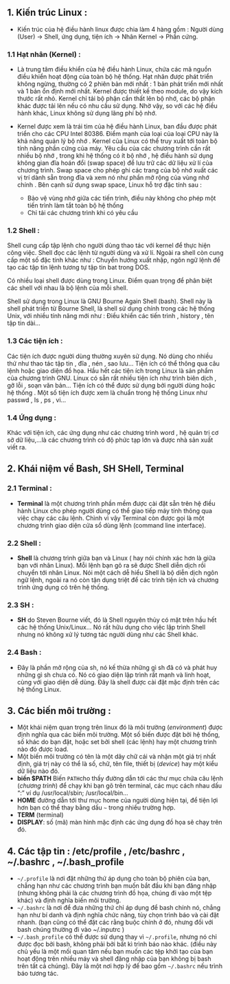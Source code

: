 ﻿## 1. Kiến trúc Linux :
- Kiến trúc của hệ điều hành linux được chia làm 4 hàng gồm :
Người dùng (User) -> Shell, ứng dụng, tiện ích -> Nhân Kernel -> Phần cứng.
### 1.1 Hạt nhân (Kernel) :
- Là trung tâm điều khiển của hệ điều hành Linux, chứa các mã nguồn điều khiển hoạt động của toàn bộ hệ thống. Hạt nhân được phát triển không ngừng, thường có 2 phiên bản mới nhất : 1 bản phát triển mới nhất và 1 bản ổn định mới nhất. Kernel được thiết kế theo module, do vậy kích thước rất nhỏ. Kernel chỉ tải bộ phận cần thất lên bộ nhớ, các bộ phận khác được tải lên nếu có nhu cầu sử dụng. Nhờ vậy, so với các hệ điều hành khác, Linux không sử dụng lãng phí bộ nhớ.
- Kernel được xem là trái tim của hệ điều hành Linux, ban đầu được phát triển cho các CPU Intel 80386. Điểm mạnh của loại của loại CPU này là khả năng quản lý bộ nhớ . Kernel của Linux có thể truy xuất tới toàn bộ tính năng phần cứng của máy. Yêu cầu của các chương trình cần rất nhiều bộ nhớ , trong khi hệ thống có ít bộ nhớ , hệ điều hành sử dụng không gian đĩa hoán đổi (swap space) để lưu trữ các dữ liệu xử lí của chương trình. Swap space cho phép ghi các trang của bộ nhớ xuất các vị trí dành sẵn trong đĩa và xem nó như phần mở rộng của vùng nhớ chính . Bên cạnh sử dụng swap space, Linux hỗ trợ đặc tính sau :

  -   Bảo vệ vùng nhớ giữa các tiến trình, điều này không cho phép một tiến trình làm tắt toàn bộ hệ thống
  -   Chỉ tải các chương trình khi có yêu cầu
### 1.2 Shell :
Shell cung cấp tập lệnh cho người dùng thao tác với kernel để thực hiện công việc. Shell đọc các lệnh từ người dùng và xử lí. Ngoài ra shell còn cung cấp một số đặc tính khác như : Chuyển hướng xuất nhập, ngôn ngữ lệnh để tạo các tập tin lệnh tương tự tập tin bat trong DOS.

Có nhiều loại shell được dùng trong Linux. Điểm quan trọng để phân biệt các shell với nhau là bộ lệnh của mỗi shell.

Shell sử dụng trong Linux là GNU Bourne Again Shell (bash). Shell này là shell phát triển từ Bourne Shell, là shell sử dụng chính trong các hệ thống Unix, với nhiều tính năng mới như : Điều khiển các tiến trình , history , tên tập tin dài…
### 1.3 Các tiện ích :
Các tiện ích được người dùng thường xuyên sử dụng. Nó dùng cho nhiều thứ như thao tác tập tin , đĩa , nén , sao lưu… Tiện ích có thể thông qua câu lệnh hoặc giao diện đồ họa. Hầu hết các tiện ích trong Linux là sản phẩm của chương trình GNU. Linux có sẵn rất nhiều tiện ích như trình biên dịch , gỡ lỗi , soạn văn bản… Tiện ích có thể được sử dụng bởi người dùng hoặc hệ thống . Một số tiện ích được xem là chuẩn trong hệ thống Linux như passwd , ls , ps , vi…
### 1.4 Ứng dụng :
Khác với tiện ích, các ứng dụng như các chương trình word , hệ quản trị cơ sở dữ liệu,…là các chương trình có độ phức tạp lớn và được nhà sản xuất viết ra.

## 2. Khái niệm về Bash, SH SHell, Terminal

### 2.1 Terminal :
- **Terminal** là một chương trình phần mềm được cài đặt sẵn trên hệ điều hành Linux cho phép người dùng có thể giao tiếp máy tính thông qua việc chạy các câu lệnh. Chình vì vậy Terminal còn được gọi là một chương trình giao diện cửa sổ dùng lệnh (command line interface).
### 2.2 Shell :
- **Shell** là chương trình giữa bạn và Linux ( hay nói chính xác hơn là giữa bạn với nhân Linux). Mỗi lệnh bạn gõ ra sẽ được Shell diễn dịch rồi chuyển tới nhân Linux. Nói một cách dễ hiểu Shell là bộ diễn dịch ngôn ngữ lệnh, ngoài ra nó còn tận dụng triệt để các trình tiện ích và chương trình ứng dụng có trên hệ thống.
### 2.3 SH :
- **SH** do Steven Bourne viết, đó là Shell nguyên thủy có mặt trên hầu hết các hệ thống Unix/Linux... Nó rất hữu dụng cho việc lập trình Shell nhưng nó không xử lý tương tác người dùng như các Shell khác.
### 2.4 Bash :
- Đây là phần mở rộng của sh, nó kế thừa những gì sh đã có và phát huy những gì sh chưa có. Nó có giao diện lập trình rất mạnh và linh hoạt, cùng với giao diện dễ dùng. Đây là shell được cài đặt mặc định trên các hệ thống Linux.
## 3. Các biến môi trường :
- Một khái niệm quan trọng trên linux đó là môi trường (_environment_) được định nghĩa qua các biến môi trường. Một số biến được đặt bởi hệ thống, số khác do bạn đặt, hoặc set bởi shell (các lệnh) hay một chương trình nào đó được load.
- Một biến môi trường có tên là một dãy chữ cái và nhận một giá trị nhất định, giá trị này có thể là số, chữ, tên file, thiết bị (_device_) hay một kiểu dữ liệu nào đó.
- **biến $PATH** Biến `PATH`cho thấy đường dẫn tới các thư mục chứa câu lệnh (_chương trình_) để chạy khi bạn gõ trên terminal, các mục cách nhau dấu “:” ví dụ /usr/local/sbin; /usr/local/bin...
- **HOME** đường dẫn tới thư mục home của người dùng hiện tại, để tiện lợi hơn bạn có thể thay bằng dấu `~` trong nhiều trường hợp.
- **TERM** (terminal)
- **DISPLAY**: số (mã) màn hình mặc định các ứng dụng đồ họa sẽ chạy trên đó.
## 4. Các tập tin : /etc/profile , /etc/bashrc , ~/.bashrc , ~/.bash_profile
- `~/.profile` là nơi đặt những thứ áp dụng cho toàn bộ phiên của bạn, chẳng hạn như các chương trình bạn muốn bắt đầu khi bạn đăng nhập (nhưng không phải là các chương trình đồ họa, chúng đi vào một tệp khác) và định nghĩa biến môi trường.
- `~/.bashrc` là nơi để đưa những thứ chỉ áp dụng để bash chính nó, chẳng hạn như bí danh và định nghĩa chức năng, tùy chọn trình báo và cài đặt nhanh. (bạn cũng có thể đặt các rằng buộc chính ở đó, nhưng đối với bash chúng thường đi vào ~/.inputrc )
- `~/.bash_profile` có thể được sử dụng thay vì `~/.profile`, nhưng nó chỉ được đọc bởi bash, không phải bởi bất kì trình báo nào khác. (điều này chủ yếu là một mối quan tâm nếu bạn muốn các tệp khởi tạo của bạn hoạt động trên nhiều máy và shell đăng nhập của bạn không bị bash trên tất cả chúng). Đây là một nơi hợp lý để bao gồm `~/.bashrc` nếu trình báo tương tác.
